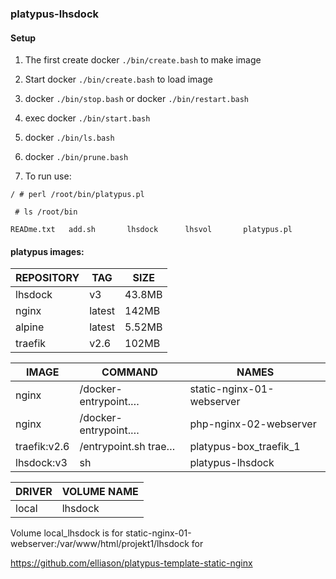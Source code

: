 
### platypus-lhsdock

#### Setup

1) The first create docker ```./bin/create.bash``` to make image

2) Start docker ```./bin/create.bash``` to load image

3) docker ```./bin/stop.bash```
   or 
   docker ```./bin/restart.bash```

4) exec docker ```./bin/start.bash```

5) docker ```./bin/ls.bash```

6) docker ```./bin/prune.bash```

7) To run use:

```/ # perl /root/bin/platypus.pl```

``` # ls /root/bin```

```READme.txt   add.sh       lhsdock      lhsvol       platypus.pl```


#### platypus images:


| REPOSITORY  |  TAG      | SIZE 
| ----------- | --------- | ----
| lhsdock     | v3        | 43.8MB
| nginx       | latest    | 142MB
| alpine      | latest    | 5.52MB
| traefik     | v2.6      | 102MB

| IMAGE        | COMMAND   | NAMES
| ------------ | --------- | ------
| nginx        | /docker-entrypoint.… | static-nginx-01-webserver
| nginx        | /docker-entrypoint.… | php-nginx-02-webserver
| traefik:v2.6 | /entrypoint.sh trae… | platypus-box_traefik_1
| lhsdock:v3   | sh                   | platypus-lhsdock

| DRIVER    | VOLUME NAME
| --------- | -----------
| local     | lhsdock

Volume local_lhsdock is for static-nginx-01-webserver:/var/www/html/projekt1/lhsdock for

https://github.com/elliason/platypus-template-static-nginx
